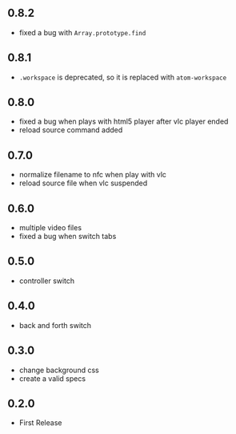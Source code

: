 ## 0.8.2

- fixed a bug with `Array.prototype.find`

## 0.8.1

- `.workspace` is deprecated, so it is replaced with `atom-workspace`

## 0.8.0

- fixed a bug when plays with html5 player after vlc player ended
- reload source command added

## 0.7.0

- normalize filename to nfc when play with vlc
- reload source file when vlc suspended

## 0.6.0

- multiple video files
- fixed a bug when switch tabs

## 0.5.0

- controller switch

## 0.4.0

- back and forth switch

## 0.3.0

- change background css
- create a valid specs

## 0.2.0

- First Release
